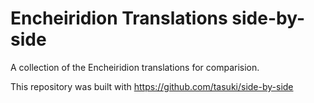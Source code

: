 # Encheiridion Translations side-by-side

A collection of the Encheiridion translations for comparision.


This repository was built with https://github.com/tasuki/side-by-side  

